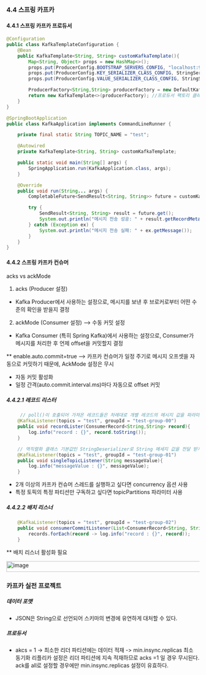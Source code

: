 ### 4.4 스프링 카프카 


#### 4.4.1 스프링 카프카 프로듀서 

```java
@Configuration
public class KafkaTemplateConfiguration {
	@Bean
	public KafkaTemplate<String, String> customKafkaTemplate(){
		Map<String, Object> props = new HashMap<>();
		props.put(ProducerConfig.BOOTSTRAP_SERVERS_CONFIG, "localhost:9092");
		props.put(ProducerConfig.KEY_SERIALIZER_CLASS_CONFIG, StringSerializer.class);
		props.put(ProducerConfig.VALUE_SERIALIZER_CLASS_CONFIG, StringSerializer.class);

		ProducerFactory<String,String> producerFactory = new DefaultKafkaProducerFactory<>(props); 
		return new KafkaTemplate<>(producerFactory); //프로듀서 팩토리 클래스 통해서 카프카 템플릿 생성 
	}
}
```


```java
@SpringBootApplication
public class KafkaApplication implements CommandLineRunner {

	private final static String TOPIC_NAME = "test";

	@Autowired
	private KafkaTemplate<String, String> customKafkaTemplate;

	public static void main(String[] args) {
		SpringApplication.run(KafkaApplication.class, args);
	}

	@Override
	public void run(String... args) {
		CompletableFuture<SendResult<String, String>> future = customKafkaTemplate.send(TOPIC_NAME, "test"); //카프카 템플릿 클래스 사용하여 데이터 전송 

		try {
			SendResult<String, String> result = future.get();
			System.out.println("메시지 전송 성공: " + result.getRecordMetadata());
		} catch (Exception ex) {
			System.out.println("메시지 전송 실패: " + ex.getMessage());
		}
	}
}
```

#### 4.4.2 스프링 카프카 컨슈머 

acks vs ackMode

1. acks (Producer 설정)
- Kafka Producer에서 사용하는 설정으로, 메시지를 보낸 후 브로커로부터 어떤 수준의 확인을 받을지 결정

2. ackMode (Consumer 설정) --> 수동 커밋 설정
- Kafka Consumer (특히 Spring Kafka)에서 사용하는 설정으로, Consumer가 메시지를 처리한 후 언제 offset을 커밋할지 결정

** enable.auto.commit=true --> 카프카 컨슈머가 일정 주기로 메시지 오프셋을 자동으로 커밋하기 때문에, AckMode 설정은 무시
- 자동 커밋 활성화
- 일정 간격(auto.commit.interval.ms)마다 자동으로 offset 커밋


##### 4.4.2.1 레코드 리스터 
```java
     // poll()이 호출되어 가져온 레코드들은 차례대로 개별 레코드의 메시지 값을 파라미터로 받게 된다. 
	@KafkaListener(topics = "test", groupId = "test-group-00")
	public void recordLister(ConsumerRecord<String,String> record){
		log.info("record : {}", record.toString());
	}

    // 역직렬화 클래스 기본값인 StringDeserializer로 String 메세지 값을 전달 받게 된다. 
	@KafkaListener(topics = "test", groupId = "test-group-01")
	public void singleTopicListener(String messageValue){
		log.info("messageValue : {}", messageValue);
	}

```

- 2개 이상의 카프카 컨슈머 스레드를 실행하고 싶다면 concurrency 옵션 사용
- 특정 토픽의 특정 파티션만 구독하고 싶다면 topicPartitions 파라미터 사용

##### 4.4.2.2 배치 리스너
```java
	@KafkaListener(topics = "test", groupId = "test-group-02")
	public void consumerCommitListener(List<ConsumerRecord<String, String>> records){
		records.forEach(record -> log.info("record : {}", record));
	}
```
** 배치 리스너 활성화 필요 

<img width="515" height="28" alt="image" src="https://github.com/user-attachments/assets/9e15677a-8c15-4c29-87d1-1a693194608b" />

### 카프카 실전 프로젝트

##### 데이터 포맷
- JSON은 String으로 선언되어 스키마의 변경에 유연하게 대처할 수 있다.

##### 프로듀서
- akcs = 1 -> 최소한 리더 파티션에는 데이터 적재 -> min.insync.replicas 최소 동기화 리플리카 설정은 리더 파티션에 지속 적재하므로  acks =1 일 경우 무시된다. ack를 all로 설정할 경우에만 min.insync.replicas 설정이 유효하다.


